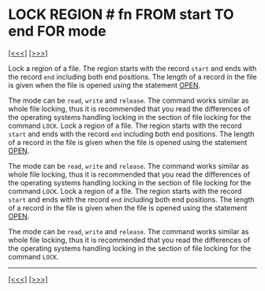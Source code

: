# LOCK REGION \# fn FROM start TO end FOR mode

[\[\<\<\<\]](ug_25.127.md) [\[\>\>\>\]](ug_25.129.md)

Lock a region of a file. The region starts with the record `start` and
ends with the record `end` including both end positions. The length of a
record in the file is given when the file is opened using the statement
[OPEN](ug_12.14.1.md).

The mode can be `read`, `write` and `release`. The command works similar
as whole file locking, thus it is recommended that you read the
differences of the operating systems handling locking in the section of
file locking for the command `LOCK`. Lock a region of a file. The region
starts with the record `start` and ends with the record `end` including
both end positions. The length of a record in the file is given when the
file is opened using the statement [OPEN](ug_12.14.1.md).

The mode can be `read`, `write` and `release`. The command works similar
as whole file locking, thus it is recommended that you read the
differences of the operating systems handling locking in the section of
file locking for the command `LOCK`. Lock a region of a file. The region
starts with the record `start` and ends with the record `end` including
both end positions. The length of a record in the file is given when the
file is opened using the statement [OPEN](ug_12.14.1.md).

The mode can be `read`, `write` and `release`. The command works similar
as whole file locking, thus it is recommended that you read the
differences of the operating systems handling locking in the section of
file locking for the command `LOCK`.

-----

[\[\<\<\<\]](ug_25.127.md) [\[\>\>\>\]](ug_25.129.md)

